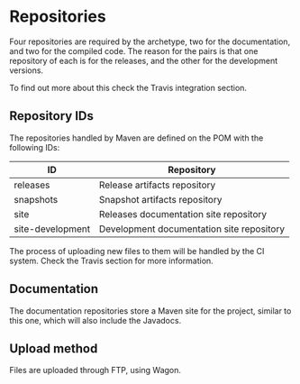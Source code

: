 # Repositories

Four repositories are required by the archetype, two for the documentation, and two for the compiled code. The reason for the pairs is that one repository of each is for the releases, and the other for the development versions.

To find out more about this check the Travis integration section.

## Repository IDs

The repositories handled by Maven are defined on the POM with the following IDs:

|ID|Repository|
|---|---|
|releases|Release artifacts repository|
|snapshots|Snapshot artifacts repository|
|site|Releases documentation site repository|
|site-development|Development documentation site repository|

The process of uploading new files to them will be handled by the CI system. Check the Travis section for more information.

## Documentation

The documentation repositories store a Maven site for the project, similar to this one, which will also include the Javadocs.

## Upload method

Files are uploaded through FTP, using Wagon.